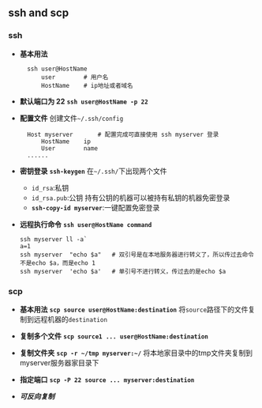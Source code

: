 
## ssh and scp

### ssh

- **基本用法**

        ssh user@HostName
            user        # 用户名
            HostName    # ip地址或者域名

- **默认端口为 22**  **`ssh user@HostName -p 22`**

- **配置文件**
    创建文件`~/.ssh/config`

        Host myserver       # 配置完成可直接使用 ssh myserver 登录
            HostName    ip
            User        name
        ......

- **密钥登录**
  **`ssh-keygen`**
  在`~/.ssh/`下出现两个文件
  - `id_rsa`:私钥
  - `id_rsa.pub`:公钥
    持有公钥的机器可以被持有私钥的机器免密登录
  - **`ssh-copy-id myserver`**:一键配置免密登录

- **远程执行命令**
  **`ssh user@HostName command`**

      ssh myserver ll -a`
      a=1
      ssh myserver  "echo $a"   # 双引号是在本地服务器进行转义了，所以传过去命令不是echo $a，而是echo 1
      ssh myserver  'echo $a'   # 单引号不进行转义，传过去的是echo $a

### scp

- **基本用法** **`scp source user@HostName:destination`** 将`source`路径下的文件复制到远程机器的`destination`

- **复制多个文件** **`scp source1 ... user@HostName:destination`**

- **复制文件夹** **`scp -r ~/tmp myserver:~/`** 将本地家目录中的tmp文件夹复制到myserver服务器家目录下

- **指定端口** **`scp -P 22 source ... myserver:destination`**

- ***可反向复制***
